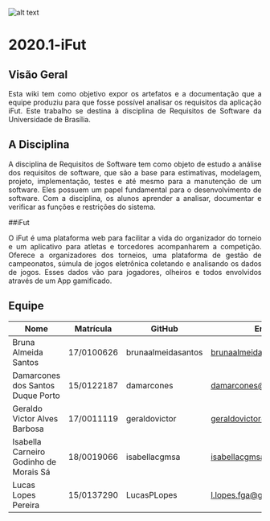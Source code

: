![alt text](https://www.ifut.com.br/statics/ifut.png "Logo iFut")

# 2020.1-iFut 

## Visão Geral

<p align="justify"> Esta wiki tem como objetivo expor os artefatos e a documentação que a equipe produziu para que fosse possível analisar os requisitos da aplicação iFut. Este trabalho se destina à disciplina de Requisitos de Software da Universidade de Brasília. </p>

## A Disciplina

<p align="justify"> A disciplina de Requisitos de Software tem como objeto de estudo a análise dos requisitos de software, que são a base para estimativas, modelagem, projeto, implementação, testes e até mesmo para a manutenção de um software. Eles possuem um papel fundamental para o desenvolvimento de software. Com a disciplina, os alunos aprender a  analisar, documentar e verificar as funções e restrições do sistema. </p>

##iFut

 <p align="justify">O iFut é uma plataforma web para facilitar a vida do organizador do torneio e um aplicativo para atletas e torcedores acompanharem a competição. Oferece a organizadores dos torneios, uma plataforma de gestão de campeonatos, súmula de jogos eletrônica coletando e analisando os dados de jogos. Esses dados vão para jogadores, olheiros e todos envolvidos através de um App gamificado.</p>


## Equipe

| Nome | Matrícula | GitHub | Email |
| --- | --- | --- | --- |
| Bruna Almeida Santos | 17/0100626 | brunaalmeidasantos | brunaalmeida48@gmail.com |
| Damarcones dos Santos Duque Porto | 15/0122187 | damarcones | damarcones@gmail.com |
| Geraldo Victor Alves Barbosa | 17/0011119  | geraldovictor | geraldovictor@outlook.com |
| Isabella Carneiro Godinho de Morais Sá | 18/0019066  | isabellacgmsa | isabellacgmsa1@gmail.com |
| Lucas Lopes Pereira | 15/0137290  | LucasPLopes | l.lopes.fga@gmail.com |
